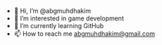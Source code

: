 - 👋 Hi, I’m @abgmuhdhakim
- 👀 I’m interested in game development
- 🌱 I’m currently learning GitHub
- 📫 How to reach me abgmuhdhakim@gmail.com

<!---
abgmuhdhakim/abgmuhdhakim is a ✨ special ✨ repository because its `README.md` (this file) appears on your GitHub profile.
You can click the Preview link to take a look at your changes.
--->
